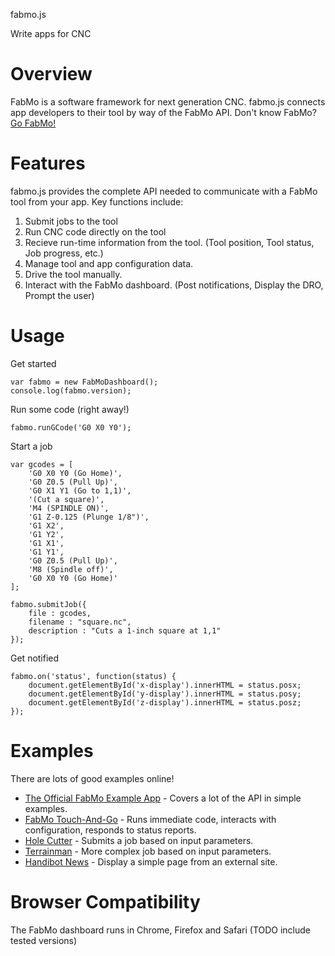 fabmo.js

Write apps for CNC

# Overview
FabMo is a software framework for next generation CNC.  fabmo.js connects app developers to their tool by way of the FabMo API.  Don't know FabMo?  [Go FabMo!](https://gofabmo.org/)

# Features
fabmo.js provides the complete API needed to communicate with a FabMo tool from your app.  Key functions include:
 
 1. Submit jobs to the tool
 1. Run CNC code directly on the tool
 1. Recieve run-time information from the tool. (Tool position, Tool status, Job progress, etc.)
 1. Manage tool and app configuration data.
 1. Drive the tool manually.
 1. Interact with the FabMo dashboard. (Post notifications, Display the DRO, Prompt the user)

# Usage

Get started
```
var fabmo = new FabMoDashboard();
console.log(fabmo.version);
```

Run some code (right away!)
```
fabmo.runGCode('G0 X0 Y0');
```

Start a job
```
var gcodes = [
	'G0 X0 Y0 (Go Home)',
	'G0 Z0.5 (Pull Up)',
	'G0 X1 Y1 (Go to 1,1)',
	'(Cut a square)',
	'M4 (SPINDLE ON)',
	'G1 Z-0.125 (Plunge 1/8")',
	'G1 X2',
	'G1 Y2',
	'G1 X1',
	'G1 Y1',
	'G0 Z0.5 (Pull Up)',
	'M8 (Spindle off)',
	'G0 X0 Y0 (Go Home)'
];

fabmo.submitJob({
	file : gcodes,
	filename : "square.nc",
	description : "Cuts a 1-inch square at 1,1"
});
```

Get notified
```
fabmo.on('status', function(status) {
	document.getElementById('x-display').innerHTML = status.posx;
	document.getElementById('y-display').innerHTML = status.posy;
	document.getElementById('z-display').innerHTML = status.posz;
});
```

# Examples
There are lots of good examples online!
 * [The Official FabMo Example App](http://fabmo.github.io/fabmo-example-app/) - Covers a lot of the API in simple examples.
 * [FabMo Touch-And-Go](http://fabmo.github.io/fabmo-touchandgo-app/) - Runs immediate code, interacts with configuration, responds to status reports.
 * [Hole Cutter](http://fabmo.github.io/fabmo-holecutter-app/) - Submits a job based on input parameters.
 * [Terrainman](http://fabmo.github.io/fabmo-terrainman-app/) - More complex job based on input parameters.
 * [Handibot News](http://fabmo.github.io/fabmo-the-news-app/) - Display a simple page from an external site.

# Browser Compatibility
The FabMo dashboard runs in Chrome, Firefox and Safari (TODO include tested versions)